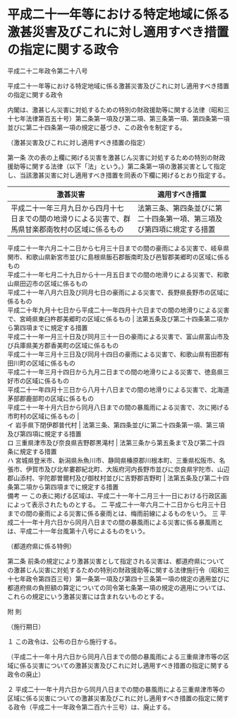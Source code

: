 # 平成二十一年等における特定地域に係る激甚災害及びこれに対し適用すべき措置の指定に関する政令

平成二十二年政令第二十八号

平成二十一年等における特定地域に係る激甚災害及びこれに対し適用すべき措置の指定に関する政令

内閣は、激甚じん災害に対処するための特別の財政援助等に関する法律（昭和三十七年法律第百五十号）第二条第一項及び第二項、第三条第一項、第四条第一項並びに第二十四条第一項の規定に基づき、この政令を制定する。

（激甚災害及びこれに対し適用すべき措置の指定）

第一条 次の表の上欄に掲げる災害を激甚じん災害に対処するための特別の財政援助等に関する法律（以下「法」という。）第二条第一項の激甚災害として指定し、当該激甚災害に対し適用すべき措置を同表の下欄に掲げるとおり指定する。

激甚災害 | 適用すべき措置  
---|---  
平成二十一年三月九日から四月十七日までの間の地滑りによる災害で、群馬県甘楽郡南牧村の区域に係るもの | 法第三条、第四条並びに第二十四条第一項、第三項及び第四項に規定する措置  
平成二十一年六月二十二日から七月三十日までの間の豪雨による災害で、岐阜県関市、和歌山県新宮市並びに島根県飯石郡飯南町及び邑智郡美郷町の区域に係るもの  
平成二十一年七月二十九日から十一月五日までの間の地滑りによる災害で、和歌山県田辺市の区域に係るもの  
平成二十一年八月六日及び同月七日の豪雨による災害で、長野県長野市の区域に係るもの  
平成二十年九月十七日から平成二十一年四月十六日までの間の地滑りによる災害で、宮崎県東臼杵郡美郷町の区域に係るもの | 法第五条及び第二十四条第二項から第四項までに規定する措置  
平成二十一年一月三十日及び同月三十一日の豪雨による災害で、富山県富山市及び兵庫県美方郡香美町の区域に係るもの  
平成二十一年三月十三日及び同月十四日の豪雨による災害で、和歌山県有田郡有田川町の区域に係るもの  
平成二十一年三月十四日から九月二日までの間の地滑りによる災害で、徳島県三好市の区域に係るもの  
平成二十一年四月十三日から八月十八日までの間の地滑りによる災害で、北海道茅部郡鹿部町の区域に係るもの  
平成二十一年十月六日から同月八日までの間の暴風雨による災害で、次に掲げる市町村の区域に係るもの |   
イ 岩手県下閉伊郡普代村 | 法第三条、第四条並びに第二十四条第一項、第三項及び第四項に規定する措置  
ロ 三重県津市及び奈良県吉野郡黒滝村 | 法第三条から第五条まで及び第二十四条に規定する措置  
ハ 宮城県登米市、新潟県糸魚川市、静岡県榛原郡川根本町、三重県松阪市、名張市、伊賀市及び北牟婁郡紀北町、大阪府河内長野市並びに奈良県宇陀市、山辺郡山添村、宇陀郡曽爾村及び御杖村並びに吉野郡吉野町 | 法第五条及び第二十四条第二項から第四項までに規定する措置  
備考 一 この表に掲げる区域は、平成二十一年十二月三十一日における行政区画によって表示されたものとする。 二 平成二十一年六月二十二日から七月三十日までの間の豪雨による災害に係る豪雨とは、梅雨前線によるものをいう。 三 平成二十一年十月六日から同月八日までの間の暴風雨による災害に係る暴風雨とは、平成二十一年台風第十八号によるものをいう。  
  
（都道府県に係る特例）

第二条 前条の規定により激甚災害として指定される災害は、都道府県についての激甚じん災害に対処するための特別の財政援助等に関する法律施行令（昭和三十七年政令第四百三号）第一条第一項及び第四十三条第一項の規定の適用並びに都道府県の負担額の算定についての同令第七条第一項の規定の適用については、これらの規定にいう激甚災害には含まれないものとする。

附 則

（施行期日）

１ この政令は、公布の日から施行する。

（平成二十一年十月六日から同月八日までの間の暴風雨による三重県津市等の区域に係る災害についての激甚災害及びこれに対し適用すべき措置の指定に関する政令の廃止）

２ 平成二十一年十月六日から同月八日までの間の暴風雨による三重県津市等の区域に係る災害についての激甚災害及びこれに対し適用すべき措置の指定に関する政令（平成二十一年政令第二百六十三号）は、廃止する。
